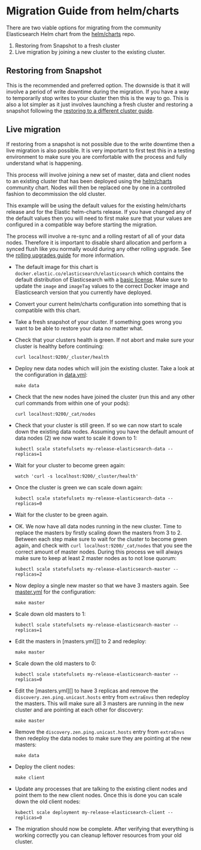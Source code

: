 # Migration Guide from helm/charts

There are two viable options for migrating from the community Elasticsearch Helm
chart from the [helm/charts][] repo.

1. Restoring from Snapshot to a fresh cluster
2. Live migration by joining a new cluster to the existing cluster.

## Restoring from Snapshot

This is the recommended and preferred option. The downside is that it will
involve a period of write downtime during the migration. If you have a way to
temporarily stop writes to your cluster then this is the way to go. This is also
a lot simpler as it just involves launching a fresh cluster and restoring a
snapshot following the [restoring to a different cluster guide][].

## Live migration

If restoring from a snapshot is not possible due to the write downtime then a
live migration is also possible. It is very important to first test this in a
testing environment to make sure you are comfortable with the process and fully
understand what is happening.

This process will involve joining a new set of master, data and client nodes to
an existing cluster that has been deployed using the [helm/charts][] community
chart. Nodes will then be replaced one by one in a controlled fashion to
decommission the old cluster.

This example will be using the default values for the existing helm/charts
release and for the Elastic helm-charts release. If you have changed any of the
default values then you will need to first make sure that your values are
configured in a compatible way before starting the migration.

The process will involve a re-sync and a rolling restart of all of your data
nodes. Therefore it is important to disable shard allocation and perform a synced
flush like you normally would during any other rolling upgrade. See the
[rolling upgrades guide][] for more information.

* The default image for this chart is
`docker.elastic.co/elasticsearch/elasticsearch` which contains the default
distribution of Elasticsearch with a [basic license][]. Make sure to update the
`image` and `imageTag` values to the correct Docker image and Elasticsearch
version that you currently have deployed.

* Convert your current helm/charts configuration into something that is
compatible with this chart.

* Take a fresh snapshot of your cluster. If something goes wrong you want to be
able to restore your data no matter what.

* Check that your clusters health is green. If not abort and make sure your
cluster is healthy before continuing:

  ```
  curl localhost:9200/_cluster/health
  ```

* Deploy new data nodes which will join the existing cluster. Take a look at the
configuration in [data.yml][]:

  ```
  make data
  ```

* Check that the new nodes have joined the cluster (run this and any other curl
commands from within one of your pods):

  ```
  curl localhost:9200/_cat/nodes
  ```

* Check that your cluster is still green. If so we can now start to scale down
the existing data nodes. Assuming you have the default amount of data nodes (2)
we now want to scale it down to 1:

  ```
  kubectl scale statefulsets my-release-elasticsearch-data --replicas=1
  ```

* Wait for your cluster to become green again:

  ```
  watch 'curl -s localhost:9200/_cluster/health'
  ```

* Once the cluster is green we can scale down again:

  ```
  kubectl scale statefulsets my-release-elasticsearch-data --replicas=0
  ```

* Wait for the cluster to be green again.
* OK. We now have all data nodes running in the new cluster. Time to replace the
masters by firstly scaling down the masters from 3 to 2. Between each step make
sure to wait for the cluster to become green again, and check with
`curl localhost:9200/_cat/nodes` that you see the correct amount of master
nodes. During this process we will always make sure to keep at least 2 master
nodes as to not lose quorum:

  ```
  kubectl scale statefulsets my-release-elasticsearch-master --replicas=2
  ```

* Now deploy a single new master so that we have 3 masters again. See
[master.yml][] for the configuration:

  ```
  make master
  ```

* Scale down old masters to 1:

  ```
  kubectl scale statefulsets my-release-elasticsearch-master --replicas=1
  ```

* Edit the masters in [masters.yml][] to 2 and redeploy:

  ```
  make master
  ```

* Scale down the old masters to 0:

  ```
  kubectl scale statefulsets my-release-elasticsearch-master --replicas=0
  ```

* Edit the [masters.yml][] to have 3 replicas and remove the
`discovery.zen.ping.unicast.hosts` entry from `extraEnvs` then redeploy the
masters. This will make sure all 3 masters are running in the new cluster and
are pointing at each other for discovery:

  ```
  make master
  ```

* Remove the `discovery.zen.ping.unicast.hosts` entry from `extraEnvs` then
redeploy the data nodes to make sure they are pointing at the new masters:

  ```
  make data
  ```

* Deploy the client nodes:

  ```
  make client
  ```

* Update any processes that are talking to the existing client nodes and point
them to the new client nodes. Once this is done you can scale down the old
client nodes:

  ```
  kubectl scale deployment my-release-elasticsearch-client --replicas=0
  ```

* The migration should now be complete. After verifying that everything is
working correctly you can cleanup leftover resources from your old cluster.

[basic license]: https://www.elastic.co/subscriptions
[data.yml]: https://github.com/elastic/helm-charts/blob/7.x/elasticsearch/examples/migration/data.yml
[helm/charts]: https://github.com/helm/charts/tree/master/stable/elasticsearch
[master.yml]: https://github.com/elastic/helm-charts/blob/7.x/elasticsearch/examples/migration/master.yml
[restoring to a different cluster guide]: https://www.elastic.co/guide/en/elasticsearch/reference/6.6/modules-snapshots.html#_restoring_to_a_different_cluster
[rolling upgrades guide]: https://www.elastic.co/guide/en/elasticsearch/reference/6.6/rolling-upgrades.html
